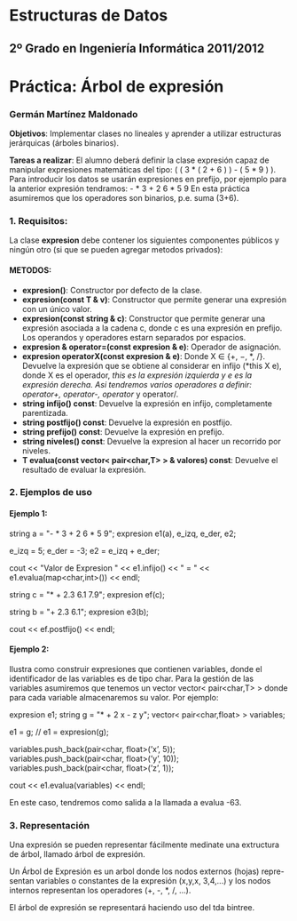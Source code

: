 Estructuras de Datos
====================
2º Grado en Ingeniería Informática 2011/2012
--------------------------------------------

# Práctica: Árbol de expresión
### Germán Martínez Maldonado

**Objetivos**: Implementar clases no lineales y aprender a utilizar estructuras jerárquicas (árboles binarios).

**Tareas a realizar**: El alumno deberá definir la clase expresión capaz de manipular expresiones matemáticas del tipo: ( ( 3 * ( 2 + 6 ) ) - ( 5 * 9 ) ). Para introducir los datos se usarán expresiones en prefijo, por ejemplo para la anterior expresión tendramos: - * 3 + 2 6 * 5 9
En esta práctica asumiremos que los operadores son binarios, p.e. suma (3+6).


### 1. Requisitos:

La clase **expresion** debe contener los siguientes componentes públicos y ningún otro (si que se pueden agregar metodos privados):

#### METODOS:

* **expresion()**: Constructor por defecto de la clase.
* **expresion(const  T  &  v)**: Constructor que permite generar una expresión con un único valor.
* **expresion(const  string  &  c)**: Constructor que permite generar una expresión asociada a la cadena c, donde c es una expresión en prefijo. Los operandos y operadores estarn separados por espacios.
* **expresion & operator=(const  expresion  &  e)**: Operador de asignación.
* **expresion operatorX(const expresion & e)**: Donde X ∈ {+, −, *, /}. Devuelve la expresión que se obtiene al considerar en infijo (*this X e), donde X es el operador, *this es la expresión izquierda y e es la expresión derecha. Asi tendremos varios operadores a definir: operator+, operator-, operator* y operator/.
* **string infijo() const**: Devuelve la expresión en infijo, completamente parentizada.
* **string postfijo() const**: Devuelve la expresión en postfijo.
* **string prefijo() const**: Devuelve la expresión en prefijo.
* **string niveles() const**: Devuelve la expresion al hacer un recorrido por niveles.
* **T evalua(const vector< pair<char,T> > & valores) const**: Devuelve el resultado de evaluar la expresión.

### 2. Ejemplos de uso

#### Ejemplo 1:

string a = "- * 3 + 2 6 * 5 9";
expresion<int> e1(a), e_izq, e_der, e2;

e_izq = 5;
e_der = -3;
e2 = e_izq + e_der;

cout << "Valor de Expresion " << e1.infijo() << " = " << e1.evalua(map<char,int>()) << endl;

string c = "* + 2.3 6.1 7.9";
expresion<float> ef(c);

string b = "+ 2.3 6.1";
expresion<float> e3(b);

cout << ef.postfijo() << endl;

#### Ejemplo 2: 
Ilustra como construir expresiones que contienen variables, donde el identificador de las variables es de tipo char. Para la gestión de las variables asumiremos que tenemos un vector vector< pair<char,T> > donde para cada variable almacenaremos su valor. Por ejemplo:

expresion<float> e1;
string g = "* + 2 x - z y";
vector<  pair<char,float> > variables;

e1 = g; // e1 = expresion<float>(g);

variables.push_back(pair<char, float>(’x’, 5));
variables.push_back(pair<char, float>(’y’, 10));
variables.push_back(pair<char, float>(’z’, 1));

cout << e1.evalua(variables) << endl;

En este caso, tendremos como salida a la llamada a evalua -63.

### 3. Representación

Una expresión se pueden representar fácilmente medinate una extructura de árbol, llamado árbol de expresión. 

Un Árbol de Expresión es un arbol donde los nodos externos (hojas) repre- sentan variables o constantes de la expresión (x,y,x, 3,4,...) y los nodos internos representan los operadores (+, -, *, /, ...).

El árbol de expresión se representará haciendo uso del tda bintree<T>.
